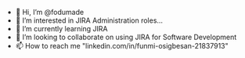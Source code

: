 - 👋 Hi, I’m @fodumade
- 👀 I’m interested in JIRA Administration roles...
- 🌱 I’m currently learning JIRA
- 💞️ I’m looking to collaborate on using JIRA for Software Development
- 📫 How to reach me "linkedin.com/in/funmi-osigbesan-21837913"

<!---
fodumade/fodumade is a ✨ special ✨ repository because its `README.md` (this file) appears on your GitHub profile.
You can click the Preview link to take a look at your changes.
--->
